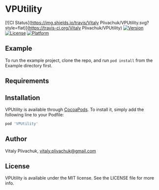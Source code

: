 # VPUtility

[![CI Status](https://img.shields.io/travis/Vitaly Plivachuk/VPUtility.svg?style=flat)](https://travis-ci.org/Vitaly Plivachuk/VPUtility)
[![Version](https://img.shields.io/cocoapods/v/VPUtility.svg?style=flat)](https://cocoapods.org/pods/VPUtility)
[![License](https://img.shields.io/cocoapods/l/VPUtility.svg?style=flat)](https://cocoapods.org/pods/VPUtility)
[![Platform](https://img.shields.io/cocoapods/p/VPUtility.svg?style=flat)](https://cocoapods.org/pods/VPUtility)

## Example

To run the example project, clone the repo, and run `pod install` from the Example directory first.

## Requirements

## Installation

VPUtility is available through [CocoaPods](https://cocoapods.org). To install
it, simply add the following line to your Podfile:

```ruby
pod 'VPUtility'
```

## Author

Vitaly Plivachuk, vitaly.plivachuk@gmail.com

## License

VPUtility is available under the MIT license. See the LICENSE file for more info.
